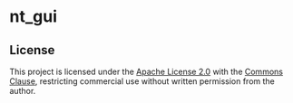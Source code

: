 # nt_gui




## License

This project is licensed under the [Apache License 2.0](https://www.apache.org/licenses/LICENSE-2.0) with the [Commons Clause](https://commonsclause.com/), restricting commercial use without written permission from the author.